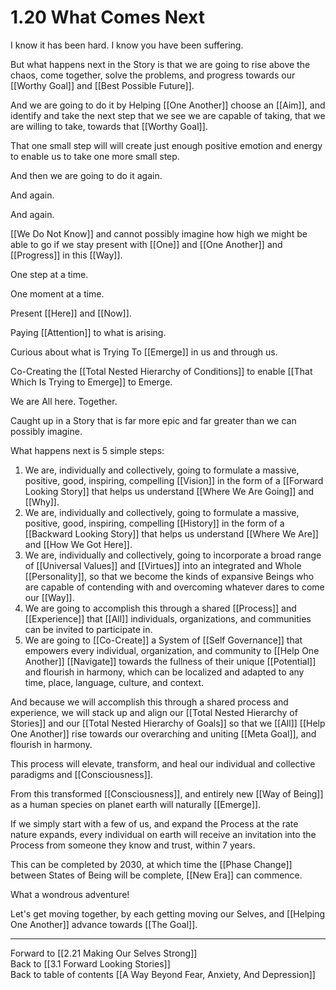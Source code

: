 # 1.20 What Comes Next

I know it has been hard. I know you have been suffering. 

But what happens next in the Story is that we are going to rise above the chaos, come together, solve the problems, and progress towards our [[Worthy Goal]] and [[Best Possible Future]]. 

And we are going to do it by Helping [[One Another]] choose an [[Aim]], and identify and take the next step that we see we are capable of taking, that we are willing to take, towards that [[Worthy Goal]].  

That one small step will will create just enough positive emotion and energy to enable us to take one more small step. 

And then we are going to do it again. 

And again. 

And again. 

[[We Do Not Know]] and cannot possibly imagine how high we might be able to go if we stay present with [[One]] and [[One Another]] and [[Progress]] in this [[Way]]. 

One step at a time. 

One moment at a time. 

Present [[Here]] and [[Now]]. 

Paying [[Attention]] to what is arising. 

Curious about what is Trying To [[Emerge]] in us and through us. 

Co-Creating the [[Total Nested Hierarchy of Conditions]] to enable [[That Which Is Trying to Emerge]] to Emerge. 

We are All here. Together. 

Caught up in a Story that is far more epic and far greater than we can possibly imagine. 

What happens next is 5 simple steps: 

1. We are, individually and collectively, going to formulate a massive, positive, good, inspiring, compelling [[Vision]] in the form of a [[Forward Looking Story]] that helps us understand [[Where We Are Going]] and [[Why]].  
2. We are, individually and collectively, going to formulate a massive, positive, good, inspiring, compelling [[History]] in the form of a [[Backward Looking Story]] that helps us understand [[Where We Are]] and [[How We Got Here]].  
3. We are, individually and collectively, going to incorporate a broad range of [[Universal Values]] and [[Virtues]] into an integrated and Whole [[Personality]], so that we become the kinds of expansive Beings who are capable of contending with and overcoming whatever dares to come our [[Way]].  
4. We are going to accomplish this through a shared [[Process]] and [[Experience]] that [[All]] individuals, organizations, and communities can be invited to participate in. 
5. We are going to [[Co-Create]] a System of [[Self Governance]] that empowers every individual, organization, and community to [[Help One Another]] [[Navigate]] towards the fullness of their unique [[Potential]] and flourish in harmony, which can be localized and adapted to any time, place, language, culture, and context. 

And because we will accomplish this through a shared process and experience, we will stack up and align our [[Total Nested Hierarchy of Stories]] and our [[Total Nested Hierarchy of Goals]] so that we [[All]] [[Help One Another]] rise towards our overarching and uniting [[Meta Goal]], and flourish in harmony. 

This process will elevate, transform, and heal our individual and collective paradigms and [[Consciousness]]. 

From this transformed [[Consciousness]], and entirely new [[Way of Being]] as a human species on planet earth will naturally [[Emerge]]. 

If we simply start with a few of us, and expand the Process at the rate nature expands, every individual on earth will receive an invitation into the Process from someone they know and trust, within 7 years. 

This can be completed by 2030, at which time the [[Phase Change]] between States of Being will be complete, [[New Era]] can commence. 

What a wondrous adventure! 

Let's get moving together, by each getting moving our Selves, and [[Helping One Another]] advance towards [[The Goal]].  

___

Forward to [[2.21 Making Our Selves Strong]]        
Back to [[3.1 Forward Looking Stories]]      
Back to table of contents [[A Way Beyond Fear, Anxiety, And Depression]]    